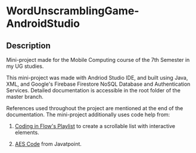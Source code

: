 # WordUnscramblingGame-AndroidStudio

## Description

Mini-project made for the Mobile Computing course of the 7th Semester in my UG studies.

This mini-project was made with Andriod Studio IDE, and built using Java, XML, and Google's Firebase Firestore NoSQL Database and Authentication Services. Detailed documentation is accessible in the root folder of the master branch.

References used throughout the project are mentioned at the end of the documentation. The mini-project additionally uses code help from:

1. [Coding in Flow's Playlist](https://youtube.com/playlist?list=PLrnPJCHvNZuBtTYUuc5Pyo4V7xZ2HNtf4) to create a scrollable list with interactive elements.

2. [AES Code](https://www.javatpoint.com/aes-256-encryption-in-java) from Javatpoint.


